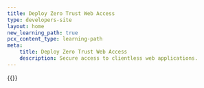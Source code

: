 ```yaml
---
title: Deploy Zero Trust Web Access
type: developers-site
layout: home
new_learning_path: true
pcx_content_type: learning-path
meta:
    title: Deploy Zero Trust Web Access
    description: Secure access to clientless web applications.
---
```


{{<learning-path file="zero-trust-web-access.json">}}
